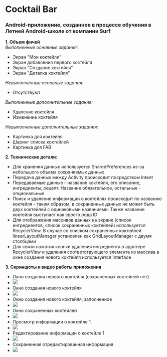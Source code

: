 # Cocktail Bar #
### Android-приложение, созданное в процессе обучения в Летней Android-школе от компании Surf

**1. Объем фичей**\
*Выполненные основные задания:*
+ Экран "Мои коктейли"
+ Экран добавления первого коктейля
+ Экран "Создание коктейля"
+ Экран "Деталка коктейля"

*Невыполненные основные задания:*
+ Отсутствуют

*Выполненные дополнительные задания:*
+ Удаление коктейля
+ Изменение коктейля

*Невыполненные дополнительные задания:*
+ Картинка для коктейля
+ Шаринг списка коктейлей
+ Картинка для FAB

**2. Технические детали:**
+ Для хранения данных используется SharedPreferences из-за небольшого объема сохраняемых данных
+ Передача данных между Activity происходит посредством Intent
+ Передаваемые данные - название коктейля, его описание, ингредиенты, рецепт. Название обязательное, остальные - опциональные
+ Поиск и удаление информации о коктейлях происходит по названию коктейля - таким образом, в сохраненных данных не может быть двух коктейлей с одинаковыми названиями. Также название коктейля выступает как своего рода ID
+ Для отображения массивов данных на экране (список ингредиентов, список сохраненных коктейлей) используется RecyclerView. В случае со списком сохраненных коктейлей linearLayoutManager установлен как GridLayoutManager с двумя столбцами
+ Для связи нажатия кнопки удаления ингредиента в адаптере RecyclerView и удаления соответствующего элемента из массива в окне создания нового коктейля используется Interface

**3. Скриншоты и видео работы приложения**
+ Окно создания первого коктейля (сохраненных коктейлей нет)
+ ![](shots/no_cocktails.jpg)
+ Окно создания нового коктейля
+ ![](shots/create_cocktail_empty.jpg)
+ Окно создания нового коктейля, заполненное
+ ![](shots/create_cocktail_filled.jpg)
+ Окно сохраненных коктейлей
+ ![](shots/saved_cocktails.jpg)
+ Просмотр информации о коктейле 1
+ ![](shots/more_info.jpg)
+ Редактирование информации о коктейле 1
+ ![](shots/editing_info.jpg)
+ Сохраненная отредактированная информация
+ ![](shots/saved_cocktails_edited.jpg)
